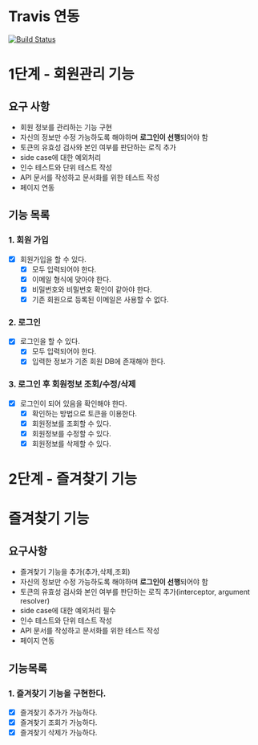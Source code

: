# Travis 연동

[![Build Status](https://travis-ci.org/KimSeongGyu1/atdd-subway-favorite.svg?branch=master)](https://travis-ci.org/KimSeongGyu1/atdd-subway-favorite)

# 1단계 - 회원관리 기능

## 요구 사항

- 회원 정보를 관리하는 기능 구현
- 자신의 정보만 수정 가능하도록 해야하며 **로그인이 선행**되어야 함
- 토큰의 유효성 검사와 본인 여부를 판단하는 로직 추가
- side case에 대한 예외처리
- 인수 테스트와 단위 테스트 작성
- API 문서를 작성하고 문서화를 위한 테스트 작성
- 페이지 연동

## 기능 목록

### 1. 회원 가입

- [x]  회원가입을 할 수 있다.
    - [x]  모두 입력되어야 한다.
    - [x]  이메일 형식에 맞아야 한다.
    - [x]  비밀번호와 비밀번호 확인이 같아야 한다.
    - [x]  기존 회원으로 등록된 이메일은 사용할 수 없다.

### 2. 로그인

- [x]  로그인을 할 수 있다.
    - [x]  모두 입력되어야 한다.
    - [x]  입력한 정보가 기존 회원 DB에 존재해야 한다.

### 3. 로그인 후 회원정보 조회/수정/삭제

- [x]  로그인이 되어 있음을 확인해야 한다.
    - [x]  확인하는 방법으로 토큰을 이용한다.
    - [x]  회원정보를 조회할 수 있다.
    - [x]  회원정보를 수정할 수 있다.
    - [x]  회원정보를 삭제할 수 있다.
    
# 2단계 - 즐겨찾기 기능

# 즐겨찾기 기능

## 요구사항

- 즐겨찾기 기능을 추가(추가,삭제,조회)
- 자신의 정보만 수정 가능하도록 해야하며 **로그인이 선행**되어야 함
- 토큰의 유효성 검사와 본인 여부를 판단하는 로직 추가(interceptor, argument resolver)
- side case에 대한 예외처리 필수
- 인수 테스트와 단위 테스트 작성
- API 문서를 작성하고 문서화를 위한 테스트 작성
- 페이지 연동

## 기능목록

### 1. 즐겨찾기 기능을 구현한다.

- [x]  즐겨찾기 추가가 가능하다.
- [x]  즐겨찾기 조회가 가능하다.
- [x]  즐겨찾기 삭제가 가능하다.
